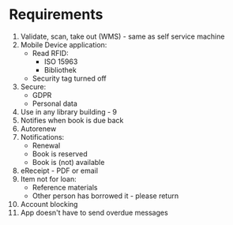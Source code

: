# Requirements
1. Validate, scan, take out (WMS) - same as self service machine
1. Mobile Device application:
	* Read RFID:
		* ISO 15963
		* Bibliothek
	* Security tag turned off
1. Secure:
	* GDPR
	* Personal data
1. Use in any library building - 9
1. Notifies when book is due back
1. Autorenew
1. Notifications:
	* Renewal
	* Book is reserved
	* Book is (not) available
1. eReceipt - PDF or email
1. Item not for loan:
	* Reference materials
	* Other person has borrowed it - please return
1. Account blocking
1. App doesn't have to send overdue messages